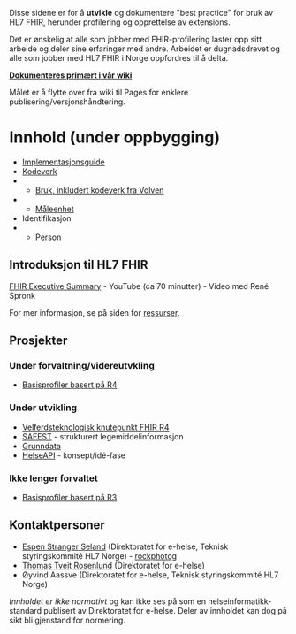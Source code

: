 Disse sidene er for å **utvikle** og dokumentere "best practice" for bruk av HL7 FHIR, herunder profilering og opprettelse av extensions. 

Det er ønskelig at alle som jobber med FHIR-profilering laster opp sitt arbeide og deler sine erfaringer med andre. Arbeidet er dugnadsdrevet og alle som jobber med HL7 FHIR i Norge oppfordres til å delta. 

**[Dokumenteres primært i vår wiki](https://github.com/HL7Norway/best-practice/wiki)**

Målet er å flytte over fra wiki til Pages for enklere publisering/versjonshåndtering. 

# Innhold (under oppbygging)

* [Implementasjonsguide](implementasonsguide/index.md)
* [Kodeverk](codesystem/index.md)
* * [Bruk, inkludert kodeverk fra Volven](codesystem/use.md)
* * [Måleenhet](codesystem/ucum.md)
* Identifikasjon
* * [Person](identifier/person.md)

## Introduksjon til HL7 FHIR

[FHIR Executive Summary](https://youtu.be/YKr-MpptnYU?t=465) - YouTube (ca 70 minutter) - Video med René Spronk

For mer informasjon, se på siden for [ressurser](https://github.com/HL7Norway/best-practice/wiki/Ressurser).

## Prosjekter

### Under forvaltning/videreutvkling

* [Basisprofiler basert på R4](https://github.com/HL7Norway/basisprofiler-r4)

### Under utvikling

* [Velferdsteknologisk knutepunkt FHIR R4](https://github.com/HL7Norway/VKP-R4)
* [SAFEST](https://github.com/HL7Norway/SAFEST) - strukturert legemiddelinformasjon
* [Grunndata](https://github.com/HL7Norway/Grunndata-profiles)
* [HelseAPI](https://github.com/HL7Norway/HelseAPI) - konsept/idé-fase

### Ikke lenger forvaltet

* [Basisprofiler basert på R3](https://github.com/HL7Norway/basisprofiler-r3)

## Kontaktpersoner

* [Espen Stranger Seland](mailto:espen.stranger.seland@ehelse.no) (Direktoratet for e-helse, Teknisk styringskommité HL7 Norge) - [rockphotog](https://github.com/rockphotog)
* [Thomas Tveit Rosenlund](mailto:thomas.tveit.rosenlund@ehelse.no) (Direktoratet for e-helse)
* Øyvind Aassve (Direktoratet for e-helse, Teknisk styringskommité HL7 Norge)

_Innholdet er ikke normativt_ og kan ikke ses på som en helseinformatikk-standard publisert av Direktoratet for e-helse. Deler av innholdet kan dog på sikt bli gjenstand for normering. 
